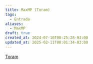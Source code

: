 ```yaml
---
title: MaxMP (Toram)
tags:
  - Entrada
aliases:
  - MaxMP
draft: true
created_at: 2024-07-10T00:25:28-03:00
updated_at: 2025-02-11T00:01:34-03:00
---
```


[Toram](content/entrada/2024/07/26/Toram.md)
